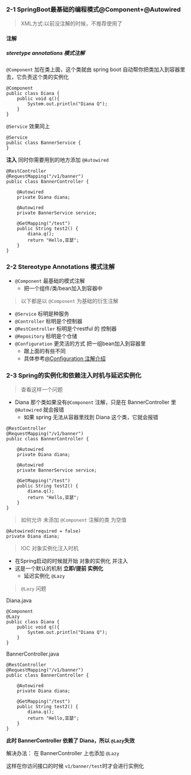### 2-1 SpringBoot最基础的编程模式@Component+@Autowired

> XML方式:以前没注解的时候，不推荐使用了

#### 注解

##### steretype annotations 模式注解

`@Component` 加在类上面，这个类就由 spring boot 自动帮你把类加入到容器里去，它负责这个类的实例化


```
@Component
public class Diana {
    public void q(){
        System.out.println("Diana Q");
    }
}
```

`@Service` 效果同上

```
@Service
public class BannerService {
}
```

**注入** 同时你需要用到的地方添加 `@Autowired`

```
@RestController
@RequestMapping("/v1/banner")
public class BannerController {

    @Autowired
    private Diana diana;

    @Autowired
    private BannerService service;

    @GetMapping("/test")
    public String test2() {
        diana.q();
        return "Hello,亚瑟";
    }
}
```

### 2-2 Stereotype Annotations 模式注解

- `@Component` 最基础的模式注解
    - 把一个组件/类/bean加入到容器中

> 以下都是以 `@Component` 为基础的衍生注解

- `@Service` 标明是种服务
- `@Controller` 标明是个控制器
- `@RestController` 标明是个restful 的 控制器 
- `@Repository` 标明是个仓储
- `@Configuration` 更灵活的方式 把一组bean加入到容器里
    - 跟上面的有些不同
    - 具体参考[@Configuration 注解介绍](https://www.jianshu.com/p/721c76c1529c)
    

### 2-3 Spring的实例化和依赖注入时机与延迟实例化

> 查看这样一个问题

- Diana 那个类如果没有`@Component` 注解，只是在 BannerController 里 `@Autowired` 就会报错
    - 如果 spring 无法从容器里找到 Diana 这个类，它就会报错

```
@RestController
@RequestMapping("/v1/banner")
public class BannerController {

    @Autowired
    private Diana diana;

    @Autowired
    private BannerService service;

    @GetMapping("/test")
    public String test2() {
        diana.q();
        return "Hello,亚瑟";
    }
}
```

> 如何允许 未添加 `@Component` 注解的类 为空值

```
@Autowired(required = false)
private Diana diana;
``` 

> IOC 对象实例化注入时机

- 在Spring启动的时候就开始 对象的实例化 并注入
- 这是一个默认的机制 **立即/提前 实例化**
    - 延迟实例化 `@Lazy`


> `@Lazy` 问题

Diana.java

```
@Component
@Lazy
public class Diana {
    public void q(){
        System.out.println("Diana Q");
    }
}
```

BannerController.java

```
@RestController
@RequestMapping("/v1/banner")
public class BannerController {

    @Autowired
    private Diana diana;

    @GetMapping("/test")
    public String test2() {
        diana.q();
        return "Hello,亚瑟";
    }
}
```

**此时 BannerController 依赖了 Diana，所以 `@Lazy`失效**

解决办法： 在 BannerController 上也添加 `@Lazy`

这样在你访问接口的时候 `v1/banner/test`时才会进行实例化
